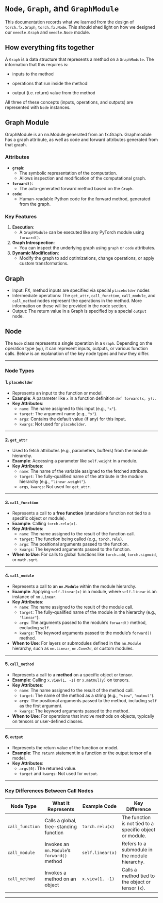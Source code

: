 # `Node`, `Graph`, and `GraphModule`

This documentation records what we learned from the design of `torch.fx.Graph`, `torch.fx.Node`. This should shed light on how we designed our `needle.Graph` and `needle.Node` module.

## How everything fits together

A `Graph` is a data structure that represents a method on a `GraphModule`. The information that this requires is:

+ inputs to the method

+ operations that run inside the method

+ output (i.e. return) value from the method

All three of these concepts (inputs, operations, and outputs) are represented with `Node` instances.

## Graph Module

GraphModule is an nn.Module generated from an fx.Graph. Graphmodule has a graph attribute, as well as code and forward attributes generated from that graph.

### **Attributes**

+ **`graph`**:
  + The symbolic representation of the computation.
  + Allows inspection and modification of the computational graph.
+ **`forward()`**:
  + The auto-generated forward method based on the `Graph`.
+ **`code`**:
  + Human-readable Python code for the forward method, generated from the graph.

### **Key Features**

1. **Execution**:
   + A `GraphModule` can be executed like any PyTorch module using `forward()`.
2. **Graph Introspection**:
   + You can inspect the underlying graph using `graph` or `code` attributes.
3. **Dynamic Modification**:
   + Modify the graph to add optimizations, change operations, or apply custom transformations.

## Graph

+ Input: FX, method inputs are specified via special `placeholder` nodes
+ Intermediate operations: The `get_attr`, `call_function`, `call_module`, and `call_method` nodes represent the operations in the method. More information on these will be provided in the node section.
+ Output: The return value in a Graph is specified by a special `output` node.

## Node

The `Node` class represents a single operation in a `Graph`. Depending on the operation type (`op`), it can represent inputs, outputs, or various function calls. Below is an explanation of the key node types and how they differ.

---

### **Node Types**

#### **1. `placeholder`**

+ Represents an input to the function or model.
+ **Example**: A parameter like `x` in a function definition `def forward(x, y):`.
+ **Key Attributes**:
  + `name`: The name assigned to this input (e.g., `"x"`).
  + `target`: The argument name (e.g., `"x"`).
  + `args`: Contains the default value (if any) for this input.
  + `kwargs`: Not used for `placeholder`.

---

#### **2. `get_attr`**

+ Used to fetch attributes (e.g., parameters, buffers) from the module hierarchy.
+ **Example**: Accessing a parameter like `self.weight` in a module.
+ **Key Attributes**:
  + `name`: The name of the variable assigned to the fetched attribute.
  + `target`: The fully-qualified name of the attribute in the module hierarchy (e.g., `"linear.weight"`).
  + `args`, `kwargs`: Not used for `get_attr`.

---

#### **3. `call_function`**
+ Represents a call to a **free function** (standalone function not tied to a specific object or module).
+ **Example**: Calling `torch.relu(x)`.
+ **Key Attributes**:
  + `name`: The name assigned to the result of the function call.
  + `target`: The function being called (e.g., `torch.relu`).
  + `args`: The positional arguments passed to the function.
  + `kwargs`: The keyword arguments passed to the function.
+ **When to Use**: For calls to global functions like `torch.add`, `torch.sigmoid`, or `math.sqrt`.

---

#### **4. `call_module`**
+ Represents a call to an **`nn.Module`** within the module hierarchy.
+ **Example**: Applying `self.linear(x)` in a module, where `self.linear` is an instance of `nn.Linear`.
+ **Key Attributes**:
  + `name`: The name assigned to the result of the module call.
  + `target`: The fully-qualified name of the module in the hierarchy (e.g., `"linear"`).
  + `args`: The arguments passed to the module’s `forward()` method, excluding `self`.
  + `kwargs`: The keyword arguments passed to the module’s `forward()` method.
+ **When to Use**: For layers or submodules defined in the `nn.Module` hierarchy, such as `nn.Linear`, `nn.Conv2d`, or custom modules.

---

#### **5. `call_method`**
+ Represents a call to a **method** on a specific object or tensor.
+ **Example**: Calling `x.view(1, -1)` or `x.matmul(y)` on tensors.
+ **Key Attributes**:
  + `name`: The name assigned to the result of the method call.
  + `target`: The name of the method as a string (e.g., `"view"`, `"matmul"`).
  + `args`: The positional arguments passed to the method, including `self` as the first argument.
  + `kwargs`: The keyword arguments passed to the method.
+ **When to Use**: For operations that involve methods on objects, typically on tensors or user-defined classes.

---

#### **6. `output`**
+ Represents the return value of the function or model.
+ **Example**: The `return` statement in a function or the output tensor of a model.
+ **Key Attributes**:
  + `args[0]`: The returned value.
  + `target` and `kwargs`: Not used for `output`.

---

### **Key Differences Between Call Nodes**

| Node Type      | What It Represents                         | Example Code              | Key Difference                                           |
|----------------|--------------------------------------------|---------------------------|---------------------------------------------------------|
| `call_function`| Calls a global, free-standing function     | `torch.relu(x)`           | The function is not tied to a specific object or module.|
| `call_module`  | Invokes an `nn.Module`’s `forward()` method| `self.linear(x)`          | Refers to a submodule in the module hierarchy.          |
| `call_method`  | Invokes a method on an object              | `x.view(1, -1)`           | Calls a method tied to the object or tensor (`x`).      |

---
